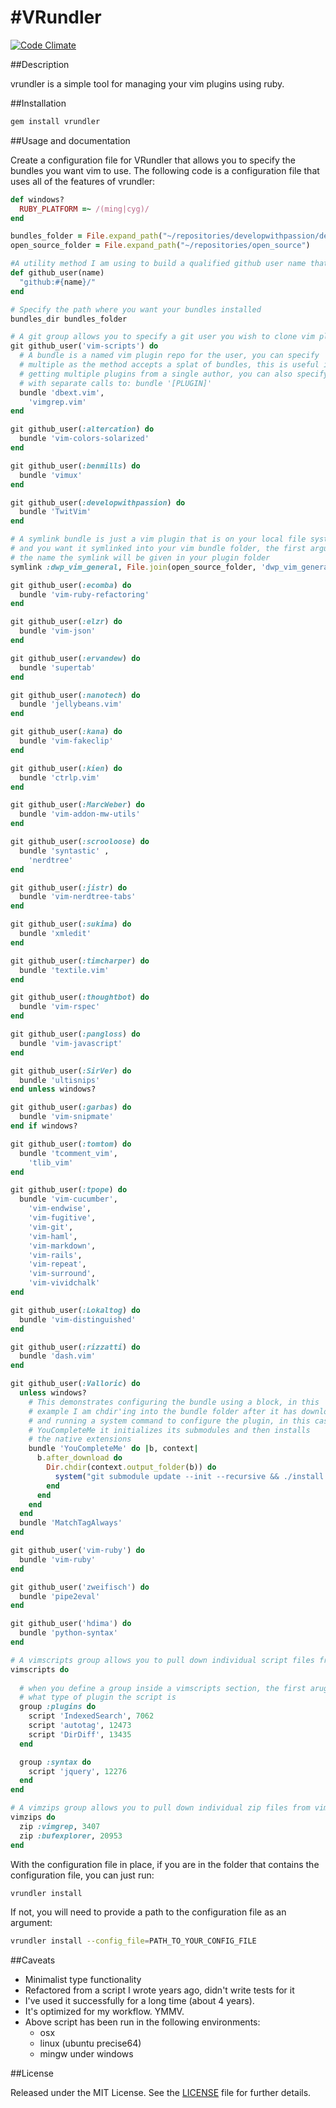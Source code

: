#VRundler
=========

[![Code Climate](http://img.shields.io/codeclimate/github/developwithpassion/vrundler.svg)][codeclimate]

[codeclimate]: https://codeclimate.com/github/developwithpassion/vrundler

##Description

vrundler is a simple tool for managing your vim plugins using ruby.

##Installation

```bash
gem install vrundler
```

##Usage and documentation

Create a configuration file for VRundler that allows you to specify the bundles you want vim to use. The following code is a configuration file that uses all of the features of vrundler:

```ruby
def windows?
  RUBY_PLATFORM =~ /(ming|cyg)/
end

bundles_folder = File.expand_path("~/repositories/developwithpassion/devtools/shared/dotfiles/vim/.vim_runtime/bundle")
open_source_folder = File.expand_path("~/repositories/open_source")

#A utility method I am using to build a qualified github user name that uses an ssh config host from my ssh configuration file
def github_user(name)
  "github:#{name}/"
end

# Specify the path where you want your bundles installed
bundles_dir bundles_folder

# A git group allows you to specify a git user you wish to clone vim plugins from
git github_user('vim-scripts') do
  # A bundle is a named vim plugin repo for the user, you can specify
  # multiple as the method accepts a splat of bundles, this is useful if you are
  # getting multiple plugins from a single author, you can also specify each plugin
  # with separate calls to: bundle '[PLUGIN]'
  bundle 'dbext.vim',
    'vimgrep.vim'
end

git github_user(:altercation) do
  bundle 'vim-colors-solarized'
end

git github_user(:benmills) do
  bundle 'vimux'
end

git github_user(:developwithpassion) do
  bundle 'TwitVim'
end

# A symlink bundle is just a vim plugin that is on your local file system somewhere 
# and you want it symlinked into your vim bundle folder, the first argument is 
# the name the symlink will be given in your plugin folder
symlink :dwp_vim_general, File.join(open_source_folder, 'dwp_vim_general')

git github_user(:ecomba) do
  bundle 'vim-ruby-refactoring'
end

git github_user(:elzr) do
  bundle 'vim-json'
end

git github_user(:ervandew) do
  bundle 'supertab'
end

git github_user(:nanotech) do
  bundle 'jellybeans.vim'
end

git github_user(:kana) do
  bundle 'vim-fakeclip'
end

git github_user(:kien) do
  bundle 'ctrlp.vim'
end

git github_user(:MarcWeber) do
  bundle 'vim-addon-mw-utils'
end

git github_user(:scrooloose) do
  bundle 'syntastic' , 
    'nerdtree'
end

git github_user(:jistr) do
  bundle 'vim-nerdtree-tabs'
end

git github_user(:sukima) do
  bundle 'xmledit'
end

git github_user(:timcharper) do
  bundle 'textile.vim'
end

git github_user(:thoughtbot) do
  bundle 'vim-rspec'
end

git github_user(:pangloss) do
  bundle 'vim-javascript'
end

git github_user(:SirVer) do
  bundle 'ultisnips'
end unless windows?

git github_user(:garbas) do
  bundle 'vim-snipmate'
end if windows?

git github_user(:tomtom) do
  bundle 'tcomment_vim', 
    'tlib_vim'
end

git github_user(:tpope) do
  bundle 'vim-cucumber', 
    'vim-endwise', 
    'vim-fugitive', 
    'vim-git', 
    'vim-haml', 
    'vim-markdown', 
    'vim-rails', 
    'vim-repeat',
    'vim-surround', 
    'vim-vividchalk'
end

git github_user(:Lokaltog) do
  bundle 'vim-distinguished'
end

git github_user(:rizzatti) do
  bundle 'dash.vim'
end

git github_user(:Valloric) do
  unless windows?
    # This demonstrates configuring the bundle using a block, in this 
    # example I am chdir'ing into the bundle folder after it has downloaded
    # and running a system command to configure the plugin, in this case for 
    # YouCompleteMe it initializes its submodules and then installs 
    # the native extensions
    bundle 'YouCompleteMe' do |b, context|
      b.after_download do 
        Dir.chdir(context.output_folder(b)) do
          system("git submodule update --init --recursive && ./install.sh")
        end
      end
    end
  end
  bundle 'MatchTagAlways'
end

git github_user('vim-ruby') do
  bundle 'vim-ruby'
end

git github_user('zweifisch') do
  bundle 'pipe2eval'
end

git github_user('hdima') do
  bundle 'python-syntax'
end

# A vimscripts group allows you to pull down individual script files from vimscripts.org
vimscripts do
  
  # when you define a group inside a vimscripts section, the first arugment specifies
  # what type of plugin the script is
  group :plugins do
    script 'IndexedSearch', 7062
    script 'autotag', 12473
    script 'DirDiff', 13435
  end

  group :syntax do
    script 'jquery', 12276
  end
end

# A vimzips group allows you to pull down individual zip files from vimscripts.org
vimzips do
  zip :vimgrep, 3407 
  zip :bufexplorer, 20953
end
```

With the configuration file in place, if you are in the folder that contains the configuration file, you can just run: 


```bash
vrundler install
```

If not, you will need to provide a path to the configuration file as an argument:

```bash
vrundler install --config_file=PATH_TO_YOUR_CONFIG_FILE
```

##Caveats

* Minimalist type functionality
* Refactored from a script I wrote years ago, didn't write tests for it
* I've used it successfully for a long time (about 4 years). 
* It's optimized for my workflow. YMMV.
* Above script has been run in the following environments:
    * osx
    * linux (ubuntu precise64)
    * mingw under windows

##License

Released under the MIT License. See the [LICENSE][] file for further details.

[license]: LICENSE.md
